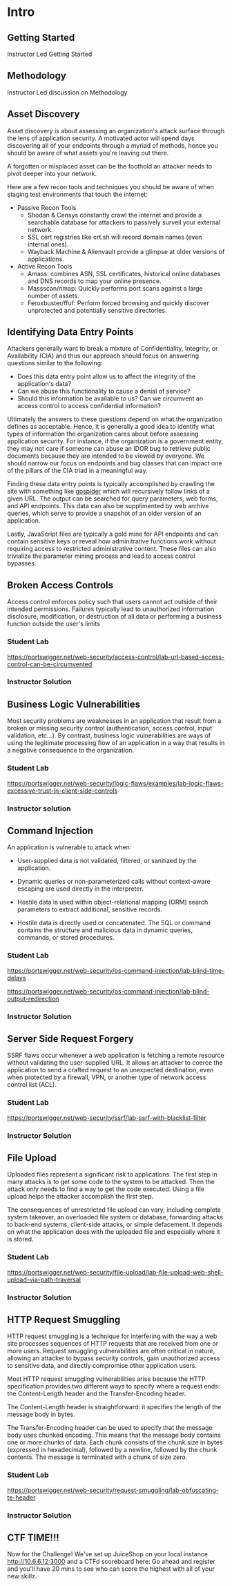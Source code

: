 # Intro

## Getting Started 

Instructor Led Getting Started

## Methodology

Instructor Led discussion on Methodology

## Asset Discovery

Asset discovery is about assessing an organization's attack surface through the lens of application security. A motivated actor will spend days discovering all of your endpoints through a myriad of methods, hence you should be aware of what assets you're leaving out there. 

A forgotten or misplaced asset can be the foothold an attacker needs to pivot deeper into your network.

Here are a few recon tools and techniques you should be aware of when staging test environments that touch the internet:
* Passive Recon Tools
  * Shodan & Censys constantly crawl the internet and provide a searchable database for attackers to passively surveil your external network.
  * SSL cert registries like crt.sh will record domain names (even internal ones).
  * Wayback Machine & Alienvault provide a glimpse at older versions of applications.
* Active Recon Tools
  * Amass: combines ASN, SSL certificates, historical online databases and DNS records to map your online presence.
  * Massscan/nmap: Quickly performs port scans against a large number of assets.
  * Feroxbuster/ffuf: Perform forced browsing and quickly discover unprotected and potentially sensitive directories.

## Identifying Data Entry Points

Attackers generally want to break a mixture of Confidentiality, Integrity, or Availability (CIA) and thus our approach should focus on answering questions similar to the following:
* Does this data entry point allow us to affect the integrity of the application's data?
* Can we abuse this functionality to cause a denial of service?
* Should this information be available to us? Can we circumvent an access control to access confidential information?

Ultimately the answers to these questions depend on what the organization defines as acceptable. Hence, it is generally a good idea to identify what types of information the organization cares about before assessing application security. For instance, if the organization is a government entity, they may not care if someone can abuse an IDOR bug to retrieve public documents because they are intended to be viewed by everyone. We should narrow our focus on endpoints and bug classes that can impact one of the pillars of the CIA triad in a meaningful way.

Finding these data entry points is typically accomplished by crawling the site with something like [gospider](https://github.com/jaeles-project/gospider) which will recursively follow links of a given URL. The output can be searched for query parameters, web forms, and API endpoints. This data can also be supplimented by web archive queries, which serve to provide a snapshot of an older version of an application.

Lastly, JavaScript files are typically a gold mine for API endpoints and can contain sensitive keys or reveal how adminitrative functions work without requiring access to restricted administrative content. These files can also trivialize the parameter mining process and lead to access control bypasses. 

## Broken Access Controls 

Access control enforces policy such that users cannot act outside of their intended permissions. Failures typically lead to unauthorized information disclosure, modification, or destruction of all data or performing a business function outside the user's limits

### Student Lab 

<https://portswigger.net/web-security/access-control/lab-url-based-access-control-can-be-circumvented>

### Instructor Solution 

## Business Logic Vulnerabilities 

Most security problems are weaknesses in an application that result from a broken or missing security control (authentication, access control, input validation, etc…). By contrast, business logic vulnerabilities are ways of using the legitimate processing flow of an application in a way that results in a negative consequence to the organization.

### Student Lab 
<https://portswigger.net/web-security/logic-flaws/examples/lab-logic-flaws-excessive-trust-in-client-side-controls>

### Instructor solution 

## Command Injection

An application is vulnerable to attack when:

- User-supplied data is not validated, filtered, or sanitized by the application.

- Dynamic queries or non-parameterized calls without context-aware escaping are used directly in the interpreter.

- Hostile data is used within object-relational mapping (ORM) search parameters to extract additional, sensitive records.

- Hostile data is directly used or concatenated. The SQL or command contains the structure and malicious data in dynamic queries, commands, or stored procedures.

### Student Lab

<https://portswigger.net/web-security/os-command-injection/lab-blind-time-delays>

<https://portswigger.net/web-security/os-command-injection/lab-blind-output-redirection>

### Instructor Solution 


## Server Side Request Forgery 

SSRF flaws occur whenever a web application is fetching a remote resource without validating the user-supplied URL. It allows an attacker to coerce the application to send a crafted request to an unexpected destination, even when protected by a firewall, VPN, or another type of network access control list (ACL).

### Student Lab
<https://portswigger.net/web-security/ssrf/lab-ssrf-with-blacklist-filter>

### Instructor Solution 

## File Upload 

Uploaded files represent a significant risk to applications. The first step in many attacks is to get some code to the system to be attacked. Then the attack only needs to find a way to get the code executed. Using a file upload helps the attacker accomplish the first step.

The consequences of unrestricted file upload can vary, including complete system takeover, an overloaded file system or database, forwarding attacks to back-end systems, client-side attacks, or simple defacement. It depends on what the application does with the uploaded file and especially where it is stored.

### Student Lab 
<https://portswigger.net/web-security/file-upload/lab-file-upload-web-shell-upload-via-path-traversal>

### Instructor Solution 

## HTTP Request Smuggling 
 
HTTP request smuggling is a technique for interfering with the    way a web site processes sequences of HTTP requests that are      received from one or more users. Request smuggling                vulnerabilities are often critical in nature, allowing an         attacker to bypass security controls, gain unauthorized access    to sensitive data, and directly compromise other application      users.

Most HTTP request smuggling vulnerabilities arise because the HTTP specification provides two different ways to specify where a request ends: the Content-Length header and the Transfer-Encoding header.

The Content-Length header is straightforward: it specifies the length of the message body in bytes.

The Transfer-Encoding header can be used to specify that the message body uses chunked encoding. This means that the message body contains one or more chunks of data. Each chunk consists of the chunk size in bytes (expressed in hexadecimal), followed by a newline, followed by the chunk contents. The message is terminated with a chunk of size zero.

### Student Lab 
https://portswigger.net/web-security/request-smuggling/lab-obfuscating-te-header

### Instructor Solution 

## CTF TIME!!! 

Now for the Challenge! We've set up JuiceShop on your local instance <http://10.6.6.12:3000> and a CTFd scoreboard here: <IP>  Go ahead and register and you'll have 20 mins to see who can score the highest with all of your new skillz.
